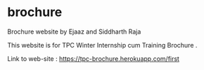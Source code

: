 # brochure
Brochure website by Ejaaz and Siddharth Raja

This website is for TPC Winter Internship cum Training Brochure . 

Link to web-site :  https://tpc-brochure.herokuapp.com/first
